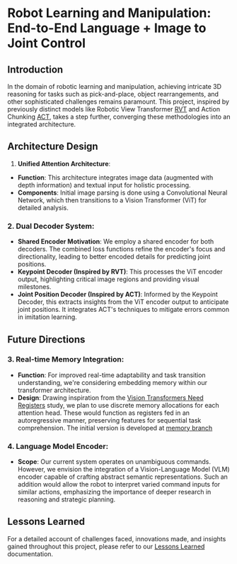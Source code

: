 # Robot Learning and Manipulation: End-to-End Language + Image to Joint Control

## Introduction

In the domain of robotic learning and manipulation, achieving intricate 3D reasoning for tasks such as pick-and-place, object rearrangements, and other sophisticated challenges remains paramount. This project, inspired by previously distinct models like Robotic View Transformer [RVT](https://robotic-view-transformer.github.io/) and Action Chunking [ACT](https://tonyzhaozh.github.io/aloha), takes a step further, converging these methodologies into an integrated architecture.

## Architecture Design

1. **Unified Attention Architecture**:

- **Function**: This architecture integrates image data (augmented with depth information) and textual input for holistic processing.
- **Components**: Initial image parsing is done using a Convolutional Neural Network, which then transitions to a Vision Transformer (ViT) for detailed analysis.

### 2. Dual Decoder System:

- **Shared Encoder Motivation**: We employ a shared encoder for both decoders. The combined loss functions refine the encoder's focus and directionality, leading to better encoded details for predicting joint positions.
- **Keypoint Decoder (Inspired by RVT)**: This processes the ViT encoder output, highlighting critical image regions and providing visual milestones.
- **Joint Position Decoder (Inspired by ACT)**: Informed by the Keypoint Decoder, this extracts insights from the ViT encoder output to anticipate joint positions. It integrates ACT's techniques to mitigate errors common in imitation learning.

## Future Directions

### 3. Real-time Memory Integration:

- **Function**: For improved real-time adaptability and task transition understanding, we're considering embedding memory within our transformer architecture.
- **Design**: Drawing inspiration from the [Vision Transformers Need Registers](https://arxiv.org/pdf/2309.16588.pdf) study, we plan to use discrete memory allocations for each attention head. These would function as registers fed in an autoregressive manner, preserving features for sequential task comprehension. The initial version is developed at [memory branch](https://github.com/LuisLechugaRuiz/RVT/tree/luis/memory)

### 4. Language Model Encoder:

- **Scope**: Our current system operates on unambiguous commands. However, we envision the integration of a Vision-Language Model (VLM) encoder capable of crafting abstract semantic representations. Such an addition would allow the robot to interpret varied command inputs for similar actions, emphasizing the importance of deeper research in reasoning and strategic planning.

## Lessons Learned

For a detailed account of challenges faced, innovations made, and insights gained throughout this project, please refer to our [Lessons Learned](/general_manipulation/docs/leassons_learned.md) documentation.